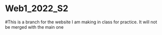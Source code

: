 # Web1_2022_S2

#This is a branch for the website I am making in class for practice. It will not be merged with the main one
